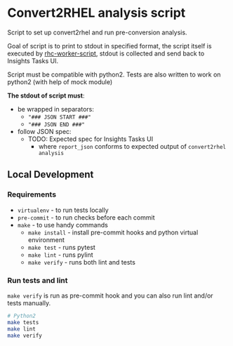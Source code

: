 # Convert2RHEL analysis script

Script to set up convert2rhel and run pre-conversion analysis.

Goal of script is to print to stdout in specified format, the script itself is executed by [rhc-worker-script](https://github.com/oamg/rhc-worker-script), stdout is collected and send back to Insights Tasks UI.

Script must be compatible with python2. Tests are also written to work on python2 (with help of mock module)

**The stdout of script must**:
* be wrapped in separators:
    * `"### JSON START ###"`
    * `"### JSON END ###"`
* follow JSON spec:
    * TODO: Expected spec for Insights Tasks UI
        * where `report_json` conforms to expected output of `convert2rhel analysis`

## Local Development

### Requirements

* `virtualenv` - to run tests locally
* `pre-commit` - to run checks before each commit
* `make` - to use handy commands
    * `make install` - install pre-commit hooks and python virtual environment
    * `make test` - runs pytest
    * `make lint` - runs pylint
    * `make verify` - runs both lint and tests

### Run tests and lint

`make verify` is run as pre-commit hook and you can also run lint and/or tests manually.

```sh
# Python2
make tests
make lint
make verify
```
